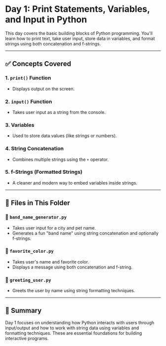 
# Day 1: Print Statements, Variables, and Input in Python

This day covers the basic building blocks of Python programming. You'll learn how to print text, take user input, store data in variables, and format strings using both concatenation and f-strings.

---

## ✅ Concepts Covered

### 1. `print()` Function
- Displays output on the screen.

### 2. `input()` Function
- Takes user input as a string from the console.

### 3. Variables
- Used to store data values (like strings or numbers).

### 4. String Concatenation
- Combines multiple strings using the `+` operator.

### 5. f-Strings (Formatted Strings)
- A cleaner and modern way to embed variables inside strings.

---

## 🧾 Files in This Folder

### 🔹 `band_name_generator.py`
- Takes user input for a city and pet name.
- Generates a fun "band name" using string concatenation and optionally f-strings.

### 🔹 `favorite_color.py`
- Takes user's name and favorite color.
- Displays a message using both concatenation and f-string.

### 🔹 `greeting_user.py`
- Greets the user by name using string formatting techniques.

---

## 📌 Summary
Day 1 focuses on understanding how Python interacts with users through input/output and how to work with string data using variables and formatting techniques. These are essential foundations for building interactive programs.

